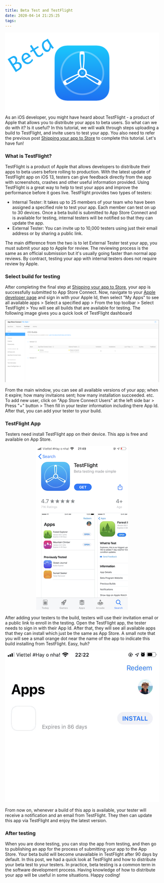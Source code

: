 ```yaml
---
title: Beta Test and TestFlight
date: 2020-04-14 21:25:25
tags:
---
```

![](/Post-Resources/TestFlight/Cover.png "TestFlight")
As an iOS developer, you might have heard about TestFlight - a product of Apple that allows you to distribute your apps to beta users. So what can we do with it? Is it useful? 
In this tutorial, we will walk through steps uploading a build to TestFlight, and invite users to test your app. 
You also need to refer the previous post [Shipping your app to Store](/2018/12/13/Shipping-your-iOS-app-to-Store/) to complete this tutorial.
Let's have fun!
<!-- more --> 
### What is TestFlight?
TestFlight is a product of Apple that allows developers to distribute their apps to beta users before rolling to production. With the latest update of TestFlight app on iOS 13, testers can give feedback directly from the app with screenshots, crashes and other useful information provided. Using TestFlight is a great way to help to test your apps and improve the performance before it goes live.
TestFlight provides two types of testers:
- Internal Tester: It takes up to 25 members of your team who have been assigned a specified role to test your app. Each member can test on up to 30 devices. Once a beta build is submitted to App Store Connect and is available for testing, internal testers will be notified so that they can update the app.
- External Tester: You can invite up to 10,000 testers using just their email address or by sharing a public link.

The main difference from the two is to let External Tester test your app, you must submit your app to Apple for review. The reviewing process is the same as an official submission but it's usually going faster than normal app reviews. By contract, testing your app with internal testers does not require review by Apple.

### Select build for testing
After completing the final step at [Shipping your app to Store](/2018/12/13/Shipping-your-iOS-app-to-Store/), your app is successfully submitted to App Store Connect. Now, navigate to your [Apple developer page](https://developer.apple.com) and sign in with your Apple Id, then select "My Apps" to see all available apps > Select a specified app > From the top toolbar > Select TestFlight > You will see all builds that are available for testing.
The following image gives you a quick look of TestFlight dashboard

![](/Post-Resources/TestFlight/TestFlight_Board.png "TestFlight_Board")

From the main window, you can see all available versions of your app; when it expire; how many invitaions sent; how many installation succeeded. etc.
To add new user, click on "App Store Connect Users" at the left side bar > Press "+" button > Then fill in your tester information including there App Id. After that, you can add your tester to your build.

### TestFlight App
Testers need install TestFlight app on their device. This app is free and available on App Store. 
<div style="text-align:center">
<img src="/Post-Resources/TestFlight/TestFlight.jpeg"/>
</div>

After adding your testers to the build, testers will use their invitation email or a public link to enroll in the testing.
Open the TestFlight app, the tester needs to sign in with their App Id. After that, they will see all available apps that they can install which just be the same as App Store. A small note that you will see a small orange dot near the name of the app to indicate this build installing from TestFlight. Easy, huh?
<div style="text-align:center">
<img src="/Post-Resources/TestFlight/TestFlightApp.jpeg"/>
</div>

From now on, whenever a build of this app is available, your tester will receive a notification and an email from TestFlight. They then can update this app via TestFlight and enjoy the latest version.

### After testing
When you are done testing, you can stop the app from testing, and then go to publishing an app for the process of submitting your app to the App Store. Your beta build will become unavailable in TestFlight after 90 days by default.
In this post, we had a quick look at TestFlight and how to distribute your beta test to your testers. In practice, beta testing is a common term in the software development process. Having knowledge of how to distribute your app will be useful in some situations.
Happy coding!